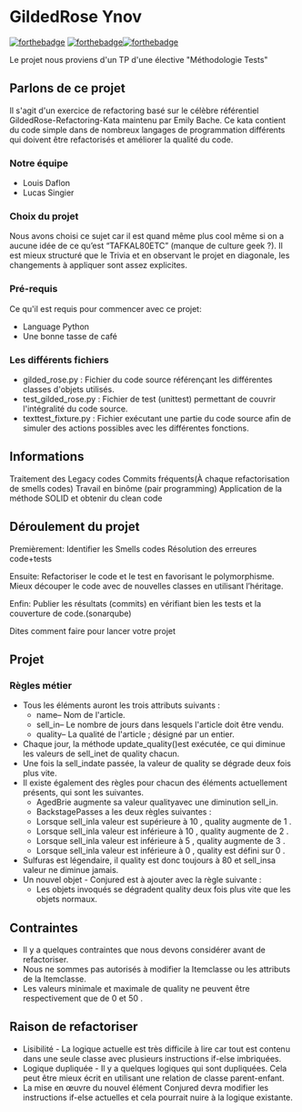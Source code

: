 # GildedRose Ynov

[![forthebadge](http://forthebadge.com/images/badges/built-with-love.svg)](http://forthebadge.com)  [![forthebadge](https://forthebadge.com/images/badges/made-with-python.svg)](http://forthebadge.com)[![forthebadge](https://forthebadge.com/images/badges/powered-by-coffee.svg)](http://forthebadge.com)

Le projet nous proviens d'un TP d'une élective "Méthodologie Tests"

## Parlons de ce projet

Il s'agit d'un exercice de refactoring basé sur le célèbre référentiel GildedRose-Refactoring-Kata maintenu par Emily Bache. 
Ce kata contient du code simple dans de nombreux langages de programmation différents qui doivent être refactorisés et améliorer la qualité du code.

### Notre équipe
- Louis Daflon
- Lucas Singier

### Choix du projet
Nous avons choisi ce sujet car il est quand même plus cool même si on a aucune idée de ce qu’est “TAFKAL80ETC” (manque de culture geek ?). 
Il est mieux structuré que le Trivia et en observant le projet en diagonale, 
les changements à appliquer sont assez explicites.

### Pré-requis

Ce qu'il est requis pour commencer avec ce projet:
- Language Python
- Une bonne tasse de café

### Les différents fichiers

- gilded_rose.py : Fichier du code source référençant les différentes classes d'objets utilisés.
- test_gilded_rose.py : Fichier de test (unittest) permettant de couvrir l'intégralité du code source.
- texttest_fixture.py : Fichier exécutant une partie du code source afin de simuler des actions possibles avec les différentes fonctions.

## Informations

Traitement des Legacy codes Commits fréquents(À chaque refactorisation de smells codes) Travail en binôme (pair programming) Application de la méthode SOLID et obtenir du clean code


## Déroulement du projet

Premièrement:
Identifier les Smells codes Résolution des erreures code+tests

Ensuite:
Refactoriser le code et le test en favorisant le polymorphisme. Mieux découper le code avec de nouvelles classes en utilisant l’héritage.

Enfin:
Publier les résultats (commits) en vérifiant bien les tests et la couverture de code.(sonarqube)



Dites comment faire pour lancer votre projet

## Projet

### Règles métier

* Tous les éléments auront les trois attributs suivants :
    * name– Nom de l'article.
    * sell_in– Le nombre de jours dans lesquels l'article doit être vendu.
    * quality– La qualité de l'article ; désigné par un entier.
* Chaque jour, la méthode update_quality()est exécutée, ce qui diminue les valeurs de sell_inet de quality chacun.
* Une fois la sell_indate passée, la valeur de quality se dégrade deux fois plus vite.
* Il existe également des règles pour chacun des éléments actuellement présents, qui sont les suivantes.
    * AgedBrie augmente sa valeur qualityavec une diminution sell_in.
    * BackstagePasses a les deux règles suivantes :
     * Lorsque sell_inla valeur est supérieure à 10 , quality augmente de 1 .
     * Lorsque sell_inla valeur est inférieure à 10 , quality augmente de 2 .
     * Lorsque sell_inla valeur est inférieure à 5 , quality augmente de 3 .
     * Lorsque sell_inla valeur est inférieure à 0 , quality est défini sur 0 .
* Sulfuras est légendaire, il quality est donc toujours à 80 et sell_insa valeur ne diminue jamais.
* Un nouvel objet - Conjured est à ajouter avec la règle suivante :
    * Les objets invoqués se dégradent quality deux fois plus vite que les objets normaux.

## Contraintes

* Il y a quelques contraintes que nous devons considérer avant de refactoriser.
* Nous ne sommes pas autorisés à modifier la Itemclasse ou les attributs de la Itemclasse.
* Les valeurs minimale et maximale de quality ne peuvent être respectivement que de 0 et 50 .

## Raison de refactoriser
* Lisibilité - La logique actuelle est très difficile à lire car tout est contenu dans une seule classe avec plusieurs instructions if-else imbriquées.
* Logique dupliquée - Il y a quelques logiques qui sont dupliquées. Cela peut être mieux écrit en utilisant une relation de classe parent-enfant.
* La mise en œuvre du nouvel élément Conjured devra modifier les instructions if-else actuelles et cela pourrait nuire à la logique existante.
